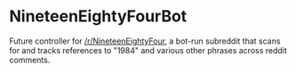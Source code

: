 # NineteenEightyFourBot

Future controller for [/r/NineteenEightyFour](http://www.reddit.com/r/NineteenEightyFour/), a bot-run subreddit that scans for and tracks references to "1984" and various other phrases across reddit comments.

